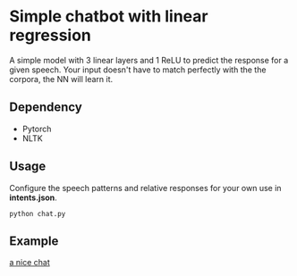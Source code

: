 # Simple chatbot with linear regression
A simple model with 3 linear layers and 1 ReLU to predict the response for a given speech. Your input doesn't have to match perfectly with the the corpora, the NN will learn it.

## Dependency
- Pytorch
- NLTK

## Usage
Configure the speech patterns and relative responses for your own use in **intents.json**.

```
python chat.py
```
## Example
[a nice chat](./example.jpg)